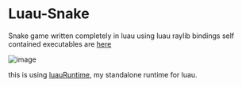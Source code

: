 # Luau-Snake
Snake game written completely in luau using luau raylib bindings
self contained executables are [here](https://github.com/KinexDev/Luau-Snake/releases/tag/Release)

![image](https://github.com/user-attachments/assets/4b9c0ddd-863d-4119-90dc-dbe3e41a68a4)

this is using [luauRuntime](https://github.com/KinexDev/LuauRuntime/tree/main), my standalone runtime for luau.
